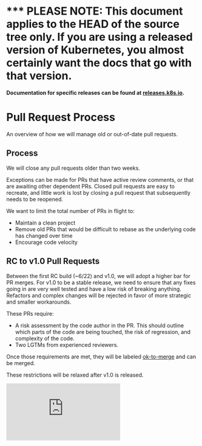<!-- BEGIN MUNGE: UNVERSIONED_WARNING -->

<!-- BEGIN STRIP_FOR_RELEASE -->

<h1>*** PLEASE NOTE: This document applies to the HEAD of the source
tree only. If you are using a released version of Kubernetes, you almost
certainly want the docs that go with that version.</h1>

<strong>Documentation for specific releases can be found at
[releases.k8s.io](http://releases.k8s.io).</strong>

<!-- END STRIP_FOR_RELEASE -->

<!-- END MUNGE: UNVERSIONED_WARNING -->
Pull Request Process
====================

An overview of how we will manage old or out-of-date pull requests.

Process
-------

We will close any pull requests older than two weeks.

Exceptions can be made for PRs that have active review comments, or that are awaiting other dependent PRs.  Closed pull requests are easy to recreate, and little work is lost by closing a pull request that subsequently needs to be reopened.

We want to limit the total number of PRs in flight to:
* Maintain a clean project
* Remove old PRs that would be difficult to rebase as the underlying code has changed over time
* Encourage code velocity

RC to v1.0 Pull Requests
------------------------

Between the first RC build (~6/22) and v1.0, we will adopt a higher bar for PR merges.  For v1.0 to be a stable release, we need to ensure that any fixes going in are very well tested and have a low risk of breaking anything.  Refactors and complex changes will be rejected in favor of more strategic and smaller workarounds.

These PRs require:
* A risk assessment by the code author in the PR.  This should outline which parts of the code are being touched, the risk of regression, and complexity of the code.
* Two LGTMs from experienced reviewers.

Once those requirements are met, they will be labeled [ok-to-merge](https://github.com/GoogleCloudPlatform/kubernetes/pulls?utf8=%E2%9C%93&q=is%3Aopen+is%3Apr+label%3Aok-to-merge) and can be merged.

These restrictions will be relaxed after v1.0 is released.


<!-- BEGIN MUNGE: GENERATED_ANALYTICS -->
[![Analytics](https://kubernetes-site.appspot.com/UA-36037335-10/GitHub/docs/devel/pull-requests.md?pixel)]()
<!-- END MUNGE: GENERATED_ANALYTICS -->
